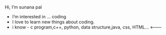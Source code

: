  Hi, I’m sunana pal 
- I’m interested in ... coding
- I love to learn new things about coding.
- i know - c program,c++, python, data structure,java, css, HTML...
<---

